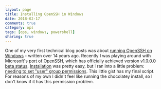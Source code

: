 ```yaml
---
layout: page
title: Installing OpenSSH in Windows
date: 2018-02-17
comments: true
category: ops
tags: [ops, windows, powershell]
sharing: true
---
```


One of my very first technical blog posts was about [running OpenSSH on Windows](http://www.safnet.com/writing/tech/2003/12/fork-problem-wi.html) - written over 14 years ago. Recently I was playing around with Microsoft's [port of OpenSSH](https://github.com/PowerShell/Win32-OpenSSH), which has officially achieved version [v1.0.0.0 beta status](https://github.com/PowerShell/Win32-OpenSSH/releases/tag/v1.0.0.0). [Installation](https://github.com/PowerShell/Win32-OpenSSH/wiki/Install-Win32-OpenSSH) was pretty easy, but I ran into a little problem: [needing to set "user" group permissions](https://github.com/PowerShell/Win32-OpenSSH/issues/1035). This little gist has my final script. For reasons of my own I didn't feel like running the chocolatey install, so I don't know if it has this permission problem.

<script src="https://gist.github.com/stephenfuqua/46332c46741d94dc216e1332b437012c.js"></script>
